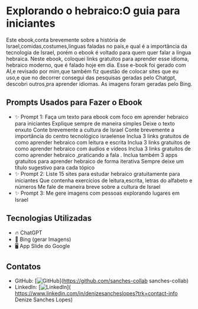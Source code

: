 # Explorando o hebraico:O guia para iniciantes 

Este ebook,conta brevemente sobre a história de Israel,comidas,costumes,linguas faladas no país,e qual é a importância da tecnologia de Israel, porém o ebook é voltado para quem quer falar a língua hebraica.
Neste ebook, coloquei links gratuitos para aprender esse idioma, hebraico moderno, que é falado hoje em dia.
Esse e-book foi gerado com AI,e revisado por mim,que também fiz questão de colocar sites que eu uso,e que no decorrer consegui das pesquisas geradas pelo Chatgpt, descobri outros,pra aprender idiomas.
As imagens foram geradas pelo Bing.

## Prompts Usados para Fazer o Ebook

- ✨ Prompt 1: Faça um texto para ebook com foco em aprender hebraico para iniciantes 
Explique sempre de maneira simples 
Deixe o texto enxuto
Conte brevemente a cultura de Israel 
Conte brevemente a importância do centro tecnológico israelense 
Inclua 3 links gratuitos de como aprender hebraico com leitura e escrita
Inclua 3 links gratuitos de como aprender hebraico com áudios e vídeos 
Inclua 3 links gratuitos de como aprender hebraico ,praticando a fala .
Inclua também 3 apps  gratuitos para aprender hebraico de forma iterativa 
Sempre deixe um título sugestivo para cada tópico 
- ✨ Prompt 2: Liste 15 sites para estudar hebraico gratuitamente para iniciantes 
Que contenha exercícios de leitura,escrita, letras do alfabeto e números
 Me fale de maneira breve sobre a cultura de Israel
 - ✨ Prompt 3: Me gere imagens com pessoas explorando lugares em Israel 

## Tecnologias Utilizadas

- 🔥 ChatGPT
- 🚀 Bing (gerar Imagens)
- 🖥️  App Slide do Google 


## Contatos

- GitHub: [![GitHub](https://img.shields.io/badge/GitHub-seu_usuario-black?style=flat-square&logo=github)](https://github.com/sanches-collab sanches-collab) 
- LinkedIn: [![LinkedIn](https://img.shields.io/badge/LinkedIn-seu_nome-blue?style=flat-square&logo=linkedin)]( https://www.linkedin.com/in/denizesancheslopes?trk=contact-info Denize Sanches Lopes) 
